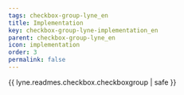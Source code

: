```yaml
---
tags: checkbox-group-lyne_en
title: Implementation
key: checkbox-group-lyne-implementation_en
parent: checkbox-group-lyne_en
icon: implementation
order: 3
permalink: false  
---
```

{{ lyne.readmes.checkbox.checkboxgroup | safe }}


